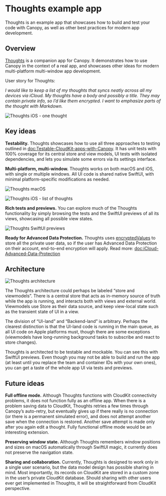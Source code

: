 # Thoughts example app

Thoughts is an example app that showcases how to build and test your code with Canopy, as well as other best practices for modern app development.

## Overview

[Thoughts](https://github.com/Tact/Thoughts) is a companion app for Canopy. It demonstrates how to use Canopy in the context of a real app, and showcases other ideas for modern multi-platform multi-window app development.

User story for Thoughts:

_I would like to keep a list of my thoughts that syncs neatly across all my devices via iCloud. My thoughts have a body and possibly a title. They may contain private info, so I’d like them encrypted. I want to emphasize parts of the thought with Markdown._

![Thoughts iOS - one thought](thoughts-ios-onethought)

## Key ideas

**Testability.** Thoughts showcases how to use all three approaches to testing outlined in <doc:Testable-CloudKit-apps-with-Canopy>. It has unit tests with 100% coverage for its central store and view models, UI tests with isolated dependencies, and lets you simulate some errors via its settings interface.

**Multi-platform, multi-window.** Thoughts works on both macOS and iOS, with single or multiple windows. All UI code is shared native SwiftUI, with minimal platform-specific modifications as needed.

![Thoughts macOS](thoughts-macos)

![Thoughts iOS - list of thoughts](thoughts-ios-list)

**Rich tests and previews.** You can explore much of the Thoughts functionality by simply browsing the tests and the SwiftUI previews of all its views, showcasing all possible view states.

![Thoughts SwiftUI previews](thoughts-previews)

**Ready for Advanced Data Protection.** Thoughts uses [encryptedValues](https://developer.apple.com/documentation/cloudkit/ckrecord/3746821-encryptedvalues) to store all the private user data, so if the user has Advanced Data Protection on their account, end-to-end encryption will apply. Read more: <doc:iCloud-Advanced-Data-Protection>

## Architecture

![Thoughts architecture](thoughts-architecture)

The Thoughts architecture could perhaps be labeled “store and viewmodels”. There is a central store that acts as in-memory source of truth while the app is running, and interacts both with views and external world. Viewmodels use Store as their data source, and keep view-local state such as the transient state of UI in a view.

The division of “UI-land” and “Backend-land” is arbitrary. Perhaps the clearest distinction is that the UI-land code is running in the main queue, as all UI code on Apple platforms must, though there are some exceptions (viewmodels have long-running background tasks to subscribe and react to store changes).

Thoughts is architected to be testable and mockable. You can see this with SwiftUI previews. Even though you may not be able to build and run the app (at least until you replace the team and container IDs with your own ones), you can get a taste of the whole app UI via tests and previews.

## Future ideas

**Full offline mode.** Although Thoughts functions with CloudKit connectivity problems, it does not function fully as an offline app. When there is a problem saving data to CloudKit, Thoughts retries a few times through Canopy’s auto-retry, but eventually gives up if there really is no connection (or there is a permanent simulated error), and does not attempt another save when the connection is restored. Another save attempt is made only after you again edit a thought. Fully functional offline mode would be an interesting extension.

**Preserving window state.** Although Thoughts remembers window positions and sizes on macOS automatically through SwiftUI magic, it currently does not preserve the navigation state.

**Sharing and collaboration.** Currently, Thoughts is designed to work only in a single user scenario, but the data model design has possible sharing in mind. Most importantly, its records on CloudKit are stored in a custom zone in the user’s private CloudKit database. Should sharing with other users ever get implemented in Thoughts, it will be straightforward from CloudKit perspective.
